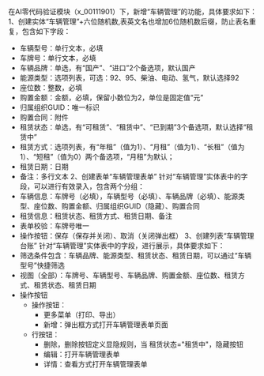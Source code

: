 在AI零代码验证模块（x_00111901）下，新增“车辆管理”的功能，具体要求如下：
1、创建实体“车辆管理”+六位随机数,表英文名也增加6位随机数后缀，防止表名重复，包含如下字段：
- 车辆型号：单行文本，必填
- 车牌号：单行文本，必填
- 车辆品牌：单选，有“国产”、“进口”2个备选项，默认国产
- 能源类型：选项列表，可选：92、95、柴油、电动、氢气，默认选择92
- 座位数：整数，必填
- 购置金额：金额，必填，保留小数位为2，单位是固定值“元”
- 归属组织GUID：唯一标识
- 购置合同：附件
- 租赁状态：单选，有“可租赁”、“租赁中”、“已到期”3个备选项，默认选择“租赁中”
- 租赁方式：选项列表，有“年租”（值为1）、“月租”（值为1）、“长租”（值为1）、“短租”（值为0）两个备选项，“月租”为默认；
- 租赁日期：日期
- 备注：多行文本
2、创建表单“车辆管理表单”
针对“车辆管理”实体表中的字段，可以进行有效录入，包含两个分组：
- 车辆信息：车牌号（必填），车辆型号（必填）、车辆品牌（必填）、能源类型、座位数、购置金额、归属组织GUID（隐藏）、购置合同
- 租赁信息：租赁状态、租赁方式、租赁日期、备注
- 表单校验：车牌号唯一
- 操作按钮：保存（保存并关闭）、取消（关闭弹出框）
3、创建列表“车辆管理台账”
针对“车辆管理”实体表中的字段，进行展示，具体要求如下：
- 筛选条件包含：车辆品牌、能源类型、租赁状态、租赁日期，可以通过“车辆型号”快捷筛选
- 视图（全部）：车牌号、车辆型号、车辆品牌、购置金额、座位数、租赁方式、租赁状态、租赁日期
- 操作按钮
    - 操作按钮：
        - 更多菜单（打印、导出）
        - 新增：弹出框方式打开车辆管理表单页面
    - 行按钮：
        - 删除，删除按钮定义显隐规则，当 租赁状态="租赁中"，隐藏按钮
        - 编辑：打开车辆管理表单
        - 详情：查看方式打开车辆管理表单